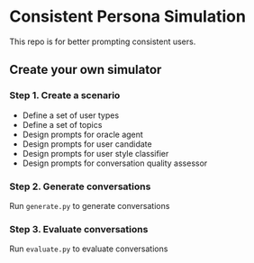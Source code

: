 # Consistent Persona Simulation
This repo is for better prompting consistent users.
## Create your own simulator
### Step 1. Create a scenario
 - Define a set of user types
 - Define a set of topics
 - Design prompts for oracle agent
 - Design prompts for user candidate
 - Design prompts for user style classifier
 - Design prompts for conversation quality assessor
### Step 2. Generate conversations
Run ```generate.py``` to generate conversations
### Step 3. Evaluate conversations
Run ```evaluate.py``` to evaluate conversations
